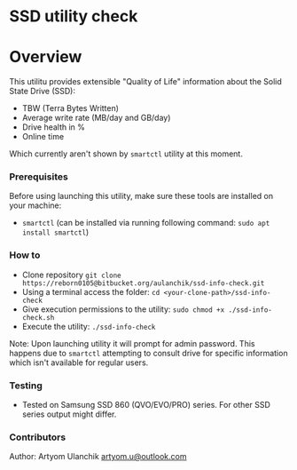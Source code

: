 # SSD utility check #

# Overview #

This utilitu provides extensible "Quality of Life" information about the Solid State Drive (SSD):

 * TBW (Terra Bytes Written)
 * Average write rate (MB/day and GB/day)
 * Drive health in %
 * Online time

Which currently aren't shown by `smartctl` utility at this moment.

### Prerequisites ###

Before using launching this utility, make sure these tools are installed on your machine:

* `smartctl` (can be installed via running following command: `sudo apt install smartctl`)

### How to ###

* Clone repository `git clone https://reborn0105@bitbucket.org/aulanchik/ssd-info-check.git`
* Using a terminal access the folder: `cd <your-clone-path>/ssd-info-check`
* Give execution permissions to the utility: `sudo chmod +x ./ssd-info-check.sh`
* Execute the utility: `./ssd-info-check`

Note: Upon launching utility it will prompt for admin password. This happens due to `smartctl`
attempting to consult drive for specific information which isn't available for regular users.

### Testing ###

* Tested on Samsung SSD 860 (QVO/EVO/PRO) series. For other SSD series output might differ. 

### Contributors ###

Author: Artyom Ulanchik <artyom.u@outlook.com>
